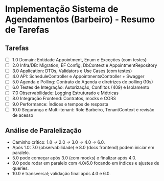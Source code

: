 # Implementação Sistema de Agendamentos (Barbeiro) - Resumo de Tarefas

## Tarefas

- [ ] 1.0 Domain: Entidade Appointment, Enum e Exceções (com testes)
- [ ] 2.0 Infra/DB: Migration, EF Config, DbContext e AppointmentRepository
- [ ] 3.0 Application: DTOs, Validators e Use Cases (com testes)
- [ ] 4.0 API: ScheduleController e AppointmentsController + Swagger
- [ ] 5.0 Agenda e Polling: Contrato de Agenda e diretrizes de polling (10s)
- [ ] 6.0 Testes de Integração: Autorização, Conflitos (409) e Isolamento
- [ ] 7.0 Observabilidade: Logging Estruturado e Métricas
- [ ] 8.0 Integração Frontend: Contratos, mocks e CORS
- [ ] 9.0 Performance: Índices e tempos de resposta
- [ ] 10.0 Segurança e Multi-tenant: Role Barbeiro, TenantContext e revisão de acesso

## Análise de Paralelização

- Caminho crítico: 1.0 → 2.0 → 3.0 → 4.0 → 6.0.
- Após 1.0: 7.0 (observabilidade) e 8.0 (docs frontend) podem iniciar em paralelo.
- 5.0 pode começar após 3.0 (com mocks) e finalizar após 4.0.
- 9.0 pode rodar em paralelo com 4.0/6.0 focando em índices e ajustes de queries.
- 10.0 é transversal; validação final após 4.0 e 6.0.
